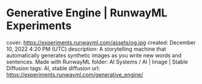 # Generative Engine | RunwayML Experiments

cover: https://experiments.runwayml.com/assets/og.jpg
created: December 10, 2022 4:20 PM (UTC)
description: A storytelling machine that automatically generates synthetic images as you write new words and sentences. Made with RunwayML
folder: AI Systems / AI | Image | Stable Diffusion
tags: AI, stable diffusion
url: https://experiments.runwayml.com/generative_engine/